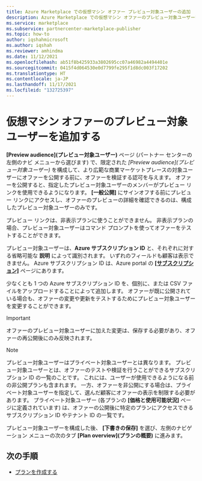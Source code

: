 ```yaml
---
title: Azure Marketplace での仮想マシン オファー プレビュー対象ユーザーの追加
description: Azure Marketplace での仮想マシン オファーのプレビュー対象ユーザーを追加します。
ms.service: marketplace
ms.subservice: partnercenter-marketplace-publisher
ms.topic: how-to
author: iqshahmicrosoft
ms.author: iqshah
ms.reviewer: amhindma
ms.date: 11/12/2021
ms.openlocfilehash: ab51f8b425933a3802695cc07a46982a4494401e
ms.sourcegitcommit: 0415f4d064530e0d7799fe295f1d8dc003f17202
ms.translationtype: HT
ms.contentlocale: ja-JP
ms.lasthandoff: 11/17/2021
ms.locfileid: "132725397"
---
```

# <a name="add-a-preview-audience-for-a-virtual-machine-offer"></a>仮想マシン オファーのプレビュー対象ユーザーを追加する

**[Preview audience]\(プレビュー対象ユーザー\)** ページ (パートナー センターの左側のナビ メニューから選びます) で、限定された *[Preview audience]\(プレビュー対象ユーザー\)* を構成して、より広範な商業マーケットプレースの対象ユーザーにオファーを公開する前に、オファーを検証する認可を与えます。 オファーを公開すると、指定したプレビュー対象ユーザーのメンバーがプレビュー リンクを使用できるようになります。 **[一般公開]** にサインオフする前にプレビュー リンクにアクセスし、オファーのプレビューの詳細を確認できるのは、構成したプレビュー対象ユーザーのみです。

プレビュー リンクは、非表示プランに使うことができません。 非表示プランの場合、プレビュー対象ユーザーはコマンド プロンプトを使ってオファーをテストすることができます。

プレビュー対象ユーザーは、**Azure サブスクリプション ID** と、それぞれに対する省略可能な **説明** によって識別されます。 いずれのフィールドも顧客は表示できません。 Azure サブスクリプション ID は、Azure portal の **[[サブスクリプション]](https://go.microsoft.com/fwlink/?LinkId=2122490)** ページにあります。

少なくとも 1 つの Azure サブスクリプション ID を、個別に、または CSV ファイルをアップロードすることによって追加します。 オファーが既に公開されている場合も、オファーの変更や更新をテストするためにプレビュー対象ユーザーを変更することができます。

> [!IMPORTANT]
> オファーのプレビュー対象ユーザーに加えた変更は、保存する必要があり、オファーの再公開後にのみ反映されます。

> [!NOTE]
> プレビュー対象ユーザーはプライベート対象ユーザーとは異なります。 プレビュー対象ユーザーとは、オファーのテストや検証を行うことができるサブスクリプション ID の一覧のことです。 これには、ユーザーが使用できるようになる前の非公開プランも含まれます。 一方、オファーを非公開にする場合は、プライベート対象ユーザーを指定して、選んだ顧客にオファーの表示を制限する必要があります。 プライベート対象ユーザー (各プランの **[価格と使用可能状況]** ページに定義されています) は、オファーの公開後に特定のプランにアクセスできるサブスクリプション ID やテナント ID の一覧です。

プレビュー対象ユーザーを構成した後、 **[下書きの保存]** を選び、左側のナビゲーション メニューの次のタブ **[Plan overview]\(プランの概要\)** に進みます。

## <a name="next-steps"></a>次の手順

- [プランを作成する](azure-vm-plan-overview.md)
